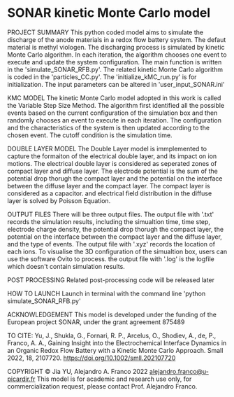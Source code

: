 # SONAR kinetic Monte Carlo model

PROJECT SUMMARY
This python coded model aims to simulate the discharge of the anode materials in a redox flow battery system. The defaut material is methyl viologen. 
The discharging process is simulated by kinetic Monte Carlo algorithm. In each iteration, the algorithm chooses one event to execute and update the system configuration.
The main function is written in the 'simulate_SONAR_RFB.py'. The related kinetic Monte Carlo algorithm is coded in the 'particles_CC.py'. 
The 'initialize_kMC_run.py' is for initialization. The input parameters can be altered in 'user_input_SONAR.ini'

KMC MODEL
The kinetic Monte Carlo model adopted in this work is called the Variable Step Size Method. The algorithm first identified all the possible events based on the current configuration of the simulation box and then randomly chooses an event to execute in each iteration. The configuration and the characteristics of the system is then updated according to the chosen event. The cutoff condition is the simulation time.

DOUBLE LAYER MODEL
The Double Layer model is immplemented to capture the formaiton of the electrical double layer, and its impact on ion motions. The electrical double layer is considered as seperated zones of compact layer and diffuse layer. The electrode potential is the sum of the potential drop thorugh the compact layer and the potential on the interface between the diffuse layer and the compact layer. The compact layer is considered as a capacitor. and electrical field distribution in the diffuse layer is solved by Poisson Equation.   

OUTPUT FILES
There will be three output files. 
The output file with '.txt' records the simulation results, including the simualtion time, time step, electrode charge density, 
the potential drop thorugh the compact layer, the potential on the interface between the compact layer and the diffuse layer, and the type of events.
The output file with '.xyz' records the location of each ions. To visualise the 3D configuration of the simualtion box, users can use the software Ovito to process.
the output file with '.log' is the logfile which doesn't contain simulation results.

POST PROCESSING
Related post-processing code will be released later

HOW TO LAUNCH
Launch in terminal with the command line
'python simulate_SONAR_RFB.py'

ACKNOWLEDGEMENT
This model is developed under the funding of the European project SONAR, under the grant agreement 875489

TO CITE:
Yu, J., Shukla, G., Fornari, R. P., Arcelus, O., Shodiev, A., de, P., Franco, A. A., 
Gaining Insight into the Electrochemical Interface Dynamics in an Organic Redox Flow Battery with a Kinetic Monte Carlo Approach. 
Small 2022, 18, 2107720. https://doi.org/10.1002/smll.202107720

COPYRIGHT
© Jia YU, Alejandro A. Franco 2022 <alejandro.franco@u-picardir.fr>
This model is for academic and research use only, for commercialization request, please contact Prof. Alejandro Franco.